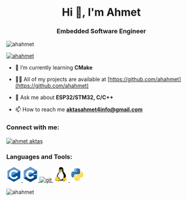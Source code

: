<h1 align="center">Hi 👋, I'm Ahmet</h1>
<h3 align="center">Embedded Software Engineer</h3>

<p align="left"> <img src="https://komarev.com/ghpvc/?username=ahahmet&label=Profile%20views&color=0e75b6&style=flat" alt="ahahmet" /> </p>

<p align="left"> <a href="https://github.com/ryo-ma/github-profile-trophy"><img src="https://github-profile-trophy.vercel.app/?username=ahahmet" alt="ahahmet" /></a> </p>

- 🌱 I’m currently learning **CMake**

- 👨‍💻 All of my projects are available at [https://github.com/ahahmet](https://github.com/ahahmet)

- 💬 Ask me about **ESP32/STM32, C/C++**

- 📫 How to reach me **aktasahmet4info@gmail.com**

<h3 align="left">Connect with me:</h3>
<p align="left">
<a href="https://linkedin.com/in/ahmet aktaş" target="blank"><img align="center" src="https://raw.githubusercontent.com/rahuldkjain/github-profile-readme-generator/master/src/images/icons/Social/linked-in-alt.svg" alt="ahmet aktaş" height="30" width="40" /></a>
</p>

<h3 align="left">Languages and Tools:</h3>
<p align="left"> <a href="https://www.cprogramming.com/" target="_blank" rel="noreferrer"> <img src="https://raw.githubusercontent.com/devicons/devicon/master/icons/c/c-original.svg" alt="c" width="40" height="40"/> </a> <a href="https://www.w3schools.com/cpp/" target="_blank" rel="noreferrer"> <img src="https://raw.githubusercontent.com/devicons/devicon/master/icons/cplusplus/cplusplus-original.svg" alt="cplusplus" width="40" height="40"/> </a> <a href="https://git-scm.com/" target="_blank" rel="noreferrer"> <img src="https://www.vectorlogo.zone/logos/git-scm/git-scm-icon.svg" alt="git" width="40" height="40"/> </a> <a href="https://www.linux.org/" target="_blank" rel="noreferrer"> <img src="https://raw.githubusercontent.com/devicons/devicon/master/icons/linux/linux-original.svg" alt="linux" width="40" height="40"/> </a> <a href="https://www.python.org" target="_blank" rel="noreferrer"> <img src="https://raw.githubusercontent.com/devicons/devicon/master/icons/python/python-original.svg" alt="python" width="40" height="40"/> </a> </p>

<p><img align="center" src="https://github-readme-stats.vercel.app/api/top-langs?username=ahahmet&show_icons=true&locale=en&layout=compact" alt="ahahmet" /></p>
